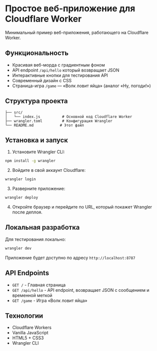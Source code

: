 # Простое веб-приложение для Cloudflare Worker

Минимальный пример веб-приложения, работающего на Cloudflare Worker.

## Функциональность

- Красивая веб-морда с градиентным фоном
- API endpoint `/api/hello` который возвращает JSON
- Интерактивные кнопки для тестирования API
- Современный дизайн с CSS
- Страница-игра `/game` — «Волк ловит яйца» (аналог «Ну, погоди!»)

## Структура проекта

```
├── src/
│   └── index.js          # Основной код Cloudflare Worker
├── wrangler.toml         # Конфигурация Wrangler
└── README.md            # Этот файл
```

## Установка и запуск

1. Установите Wrangler CLI:
```bash
npm install -g wrangler
```

2. Войдите в свой аккаунт Cloudflare:
```bash
wrangler login
```

3. Разверните приложение:
```bash
wrangler deploy
```

4. Откройте браузер и перейдите по URL, который покажет Wrangler после деплоя.

## Локальная разработка

Для тестирования локально:

```bash
wrangler dev
```

Приложение будет доступно по адресу `http://localhost:8787`

## API Endpoints

- `GET /` - Главная страница
- `GET /api/hello` - API endpoint, возвращает JSON с сообщением и временной меткой
- `GET /game` - Игра «Волк ловит яйца»

## Технологии

- Cloudflare Workers
- Vanilla JavaScript
- HTML5 + CSS3
- Wrangler CLI
